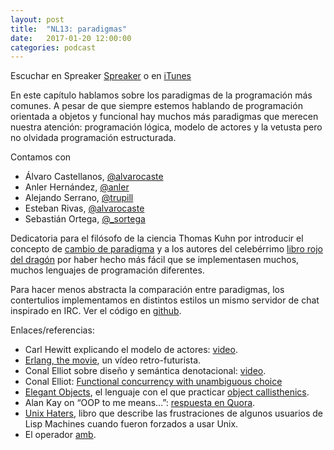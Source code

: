 ```yaml
---
layout: post
title:  "NL13: paradigmas"
date:   2017-01-20 12:00:00
categories: podcast
---
```


Escuchar en Spreaker
[Spreaker](https://www.spreaker.com/user/nacionlumpen/nl13-paradigmas) o en
[iTunes](https://itunes.apple.com/es/podcast/nacion-lumpen/id1023465004?l=en&mt=2)

En este capítulo hablamos sobre los paradigmas de la programación más comunes.
A pesar de que siempre estemos hablando de programación orientada a objetos y
funcional hay muchos más paradigmas que merecen nuestra atención: programación
lógica, modelo de actores y la vetusta pero no olvidada programación
estructurada.

Contamos con

 - Álvaro Castellanos, [@alvarocaste](https://twitter.com/alvarocaste)
 - Anler Hernández, [@anler](https://twitter.com/anler)
 - Alejando Serrano, [@trupill](https://twitter.com/trupill)
 - Esteban Rivas, [@alvarocaste](https://twitter.com/stbnrivas)
 - Sebastián Ortega, [@_sortega](https://twitter.com/_sortega)

Dedicatoria para el filósofo de la ciencia Thomas Kuhn por introducir el
concepto de [cambio de paradigma][shift] y a los autores del celebérrimo
[libro rojo del dragón][dragon] por haber hecho más fácil que se implementasen
muchos, muchos lenguajes de programación diferentes.

[shift]: https://en.wikipedia.org/wiki/Paradigm_shift
[dragon]: https://www.amazon.es/Compiladores-Principios-Tecnicas-Y-Herramientas/dp/9684443331

Para hacer menos abstracta la comparación entre paradigmas, los contertulios
implementamos en distintos estilos un mismo servidor de chat inspirado en IRC.
Ver el código en [github](https://github.com/NacionLumpen/chat).

Enlaces/referencias:

- Carl Hewitt explicando el modelo de actores: [video][hewitt].
- [Erlang, the movie][erlang], un vídeo retro-futurista.
- Conal Elliot sobre diseño y semántica denotacional: [video](https://www.youtube.com/watch?v=bmKYiUOEo2A).
- Conal Elliot: [Functional concurrency with unambiguous choice](http://conal.net/blog/posts/functional-concurrency-with-unambiguous-choice)
- [Elegant Objects](http://eolang.org/), el lenguaje con el que practicar
  [object callisthenics][callisthenics].
- Alan Kay on “OOP to me means…”: [respuesta en Quora][quora].
- [Unix Haters][haters], libro que describe las frustraciones de algunos usuarios de
  Lisp Machines cuando fueron forzados a usar Unix.
- El operador [amb](http://www.randomhacks.net/2005/10/11/amb-operator/).

[hewitt]: https://channel9.msdn.com/Shows/Going+Deep/Hewitt-Meijer-and-Szyperski-The-Actor-Model-everything-you-wanted-to-know-but-were-afraid-to-ask
[erlang]: https://www.youtube.com/watch?v=uKfKtXYLG78
[callisthenics]: http://williamdurand.fr/2013/06/03/object-calisthenics/
[quora]: https://www.quora.com/What-does-Alan-Kay-mean-when-he-said-OOP-to-me-means-only-messaging-local-retention-and-protection-and-hiding-of-state-process-and-extreme-late-binding-of-all-things-It-can-be-done-in-Smalltalk-and-in-LISP
[haters]: https://en.wikipedia.org/wiki/The_Unix-Haters_Handbook

